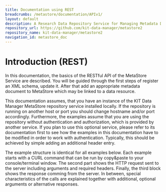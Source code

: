 ```yaml
---
title: Documentation using REST
breadcrumbs: /metastore/documentation/APIv1/
layout: default
description: A Research Data Repository Service for Managing Metadata Documents based on JSON or XML.
repository_url: https://github.com/kit-data-manager/metastore2
repository_name: kit-data-manager/metastore2
navigation_id: metastore_doc
---
```


# Introduction (REST)

In this documentation, the basics of the RESTful API of the MetaStore Service are described. You will be guided through the first steps of 
register an XML schema, update it. After that add an appropriate metadata document to MetaStore which may be linked to a data resource.

This documentation assumes, that you have an instance of the KIT Data Manager MetaStore repository service installed locally. If the repository is running on another
host or port you should change hostname and/or port accordingly. Furthermore, the examples assume that you are using the repository without authentication
and authorization, which is provided by another service. If you plan to use this optional service, please refer to its documentation first to see how the 
examples in this documentation have to be modified in order to work with authentication. Typically, this should be achieved by simple adding an additional header
entry.

The example structure is identical for all examples below. Each example starts with a CURL command that can be run by copy&paste to your console/terminal window.
The second part shows the HTTP request sent to the server including arguments and required headers. Finally, the third block shows the response comming from the server.
In between, special characteristics of the calls are explained together with additional, optional arguments or alternative responses.
 
